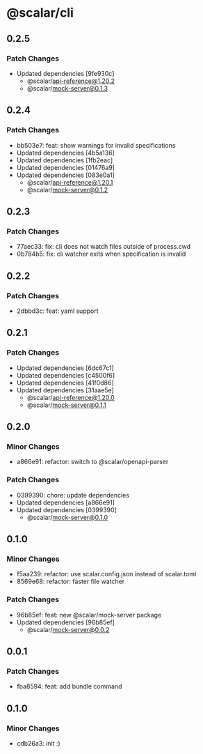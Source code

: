 # @scalar/cli

## 0.2.5

### Patch Changes

- Updated dependencies [9fe930c]
  - @scalar/api-reference@1.20.2
  - @scalar/mock-server@0.1.3

## 0.2.4

### Patch Changes

- bb503e7: feat: show warnings for invalid specifications
- Updated dependencies [4b5a136]
- Updated dependencies [1fb2eac]
- Updated dependencies [01476a9]
- Updated dependencies [083e0a1]
  - @scalar/api-reference@1.20.1
  - @scalar/mock-server@0.1.2

## 0.2.3

### Patch Changes

- 77aec33: fix: cli does not watch files outside of process.cwd
- 0b784b5: fix: cli watcher exits when specification is invalid

## 0.2.2

### Patch Changes

- 2dbbd3c: feat: yaml support

## 0.2.1

### Patch Changes

- Updated dependencies [6dc67c1]
- Updated dependencies [c4500f6]
- Updated dependencies [41f0d86]
- Updated dependencies [31aae5e]
  - @scalar/api-reference@1.20.0
  - @scalar/mock-server@0.1.1

## 0.2.0

### Minor Changes

- a866e91: refactor: switch to @scalar/openapi-parser

### Patch Changes

- 0399390: chore: update dependencies
- Updated dependencies [a866e91]
- Updated dependencies [0399390]
  - @scalar/mock-server@0.1.0

## 0.1.0

### Minor Changes

- f5aa239: refactor: use scalar.config.json instead of scalar.toml
- 8569e68: refactor: faster file watcher

### Patch Changes

- 96b85ef: feat: new @scalar/mock-server package
- Updated dependencies [96b85ef]
  - @scalar/mock-server@0.0.2

## 0.0.1

### Patch Changes

- fba8594: feat: add bundle command

## 0.1.0

### Minor Changes

- cdb26a3: init :)
